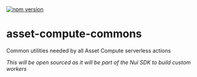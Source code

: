 <!--- when a new release happens, the VERSION and URL in the badge have to be manually updated because it's a private registry --->
[![npm version](https://img.shields.io/badge/%40nui%2Fasset--compute--commons-1.2.0-blue.svg)](https://artifactory.corp.adobe.com/artifactory/npm-nui-release/@nui/asset-compute-commons/-/@nui/asset-compute-commons-1.2.0.tgz)

# asset-compute-commons
Common utilities needed by all Asset Compute serverless actions

_This will be open sourced as it will be part of the Nui SDK to build custom workers_
